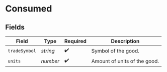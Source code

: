# Consumed


## Fields

| Field                        | Type                         | Required                     | Description                  |
| ---------------------------- | ---------------------------- | ---------------------------- | ---------------------------- |
| `tradeSymbol`                | *string*                     | :heavy_check_mark:           | Symbol of the good.          |
| `units`                      | *number*                     | :heavy_check_mark:           | Amount of units of the good. |